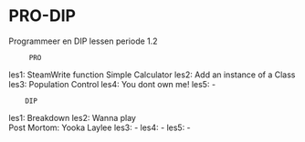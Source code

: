 # PRO-DIP
Programmeer en DIP lessen periode 1.2

         PRO           
les1:   SteamWrite function
        Simple Calculator
les2:   Add an instance of a Class
les3:   Population Control
les4:   You dont own me!
les5:   -

        DIP
les1:   Breakdown
les2:   Wanna play   
        Post Mortom: Yooka Laylee
les3:   -
les4:   -
les5:   -
